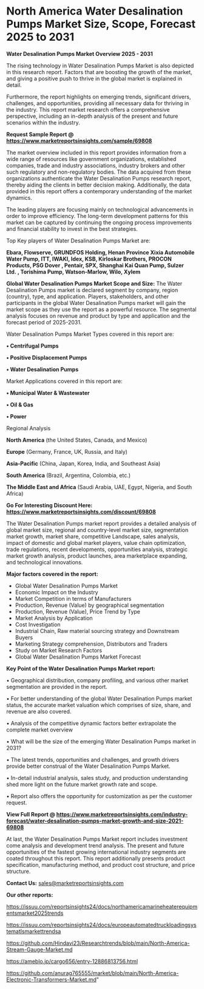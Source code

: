 # North America Water Desalination Pumps Market Size, Scope, Forecast 2025 to 2031

<Strong> Water Desalination Pumps Market Overview 2025 - 2031</strong>

The rising technology in Water Desalination Pumps Market is also depicted in this research report. Factors that are boosting the growth of the market, and giving a positive push to thrive in the global market is explained in detail.

Furthermore, the report highlights on emerging trends, significant drivers, challenges, and opportunities, providing all necessary data for thriving in the industry. This report market research offers a comprehensive perspective, including an in-depth analysis of the present and future scenarios within the industry.

<strong>Request Sample Report @ <a href=https://www.marketreportsinsights.com/sample/69808>https://www.marketreportsinsights.com/sample/69808</a></strong>

The market overview included in this report provides information from a wide range of resources like government organizations, established companies, trade and industry associations, industry brokers and other such regulatory and non-regulatory bodies. The data acquired from these organizations authenticate the Water Desalination Pumps research report, thereby aiding the clients in better decision making. Additionally, the data provided in this report offers a contemporary understanding of the market dynamics.

The leading players are focusing mainly on technological advancements in order to improve efficiency. The long-term development patterns for this market can be captured by continuing the ongoing process improvements and financial stability to invest in the best strategies.

Top Key players of Water Desalination Pumps Market are:

<strong>Ebara, Flowserve, GRUNDFOS Holding, Henan Province Xixia Automobile Water Pump, ITT, IWAKI, Idex, KSB, Kirloskar Brothers, PROCON Products, PSG Dover , Pentair, SPX, Shanghai Kai Quan Pump, Sulzer Ltd. , Torishima Pump, Watson-Marlow, Wilo, Xylem</strong>

<strong><b>Global Water Desalination Pumps Market Scope and Size:</b></strong>
The Water Desalination Pumps market is declared segment by company, region (country), type, and application. Players, stakeholders, and other participants in the global Water Desalination Pumps market will gain the market scope as they use the report as a powerful resource. The segmental analysis focuses on revenue and product by type and application and the forecast period of 2025-2031.

Water Desalination Pumps Market Types covered in this report are:

<strong>• Centrifugal Pumps

• Positive Displacement Pumps

• Water Desalination Pumps</strong>

Market Applications covered in this report are:

<strong>• Municipal Water & Wastewater

• Oil & Gas

• Power</strong> 

Regional Analysis

<strong>North America</strong> (the United States, Canada, and Mexico)

<strong>Europe</strong> (Germany, France, UK, Russia, and Italy)

<strong>Asia-Pacific</strong> (China, Japan, Korea, India, and Southeast Asia)

<strong>South America</strong> (Brazil, Argentina, Colombia, etc.)

<strong>The Middle East and Africa</strong> (Saudi Arabia, UAE, Egypt, Nigeria, and South Africa)

<strong>Go For Interesting Discount Here: <a href=https://www.marketreportsinsights.com/discount/69808>https://www.marketreportsinsights.com/discount/69808</a></strong>

The Water Desalination Pumps market report provides a detailed analysis of global market size, regional and country-level market size, segmentation market growth, market share, competitive Landscape, sales analysis, impact of domestic and global market players, value chain optimization, trade regulations, recent developments, opportunities analysis, strategic market growth analysis, product launches, area marketplace expanding, and technological innovations.

<strong><b>Major factors covered in the report:</b></strong>
<ul>
  <li>Global Water Desalination Pumps Market </li>
  <li>Economic Impact on the Industry</li>
  <li>Market Competition in terms of Manufacturers</li>
  <li>Production, Revenue (Value) by geographical segmentation</li>
  <li>Production, Revenue (Value), Price Trend by Type</li>
  <li>Market Analysis by Application</li>
  <li>Cost Investigation</li>
  <li>Industrial Chain, Raw material sourcing strategy and Downstream Buyers</li>
  <li>Marketing Strategy comprehension, Distributors and Traders</li>
  <li>Study on Market Research Factors</li>
  <li>Global Water Desalination Pumps Market Forecast</li>
</ul>

<strong><b>Key Point of the Water Desalination Pumps Market report:</b></strong>

• Geographical distribution, company profiling, and various other market segmentation are provided in the report.

• For better understanding of the global Water Desalination Pumps market status, the accurate market valuation which comprises of size, share, and revenue are also covered.

• Analysis of the competitive dynamic factors better extrapolate the complete market overview

• What will be the size of the emerging Water Desalination Pumps market in 2031?

• The latest trends, opportunities and challenges, and growth drivers provide better construal of the Water Desalination Pumps Market.

• In-detail industrial analysis, sales study, and production understanding shed more light on the future market growth rate and scope.

• Report also offers the opportunity for customization as per the customer request.

<strong><b>View Full Report @ <a href=https://www.marketreportsinsights.com/industry-forecast/water-desalination-pumps-market-growth-and-size-2021-69808>https://www.marketreportsinsights.com/industry-forecast/water-desalination-pumps-market-growth-and-size-2021-69808</a></b></strong>


At last, the Water Desalination Pumps Market report includes investment come analysis and development trend analysis. The present and future opportunities of the fastest growing international industry segments are coated throughout this report. This report additionally presents product specification, manufacturing method, and product cost structure, and price structure.

<strong>Contact Us:</strong>
sales@marketreportsinsights.com

<strong>Our other reports:</strong>

<a href=https://issuu.com/reportsinsights24/docs/northamericamarineheaterequipmentsmarket2025trends>https://issuu.com/reportsinsights24/docs/northamericamarineheaterequipmentsmarket2025trends</a>

<a href=https://issuu.com/reportsinsights24/docs/europeautomatedtruckloadingsystematlsmarkettrendsa>https://issuu.com/reportsinsights24/docs/europeautomatedtruckloadingsystematlsmarkettrendsa</a>

<a href=https://github.com/Hindavi23/Researchtrends/blob/main/North-America-Stream-Gauge-Market.md>https://github.com/Hindavi23/Researchtrends/blob/main/North-America-Stream-Gauge-Market.md</a>

<a href=https://ameblo.jp/cargo656/entry-12886813756.html>https://ameblo.jp/cargo656/entry-12886813756.html</a>

<a href=https://github.com/anurag765555/market/blob/main/North-America-Electronic-Transformers-Market.md>https://github.com/anurag765555/market/blob/main/North-America-Electronic-Transformers-Market.md</a>"
